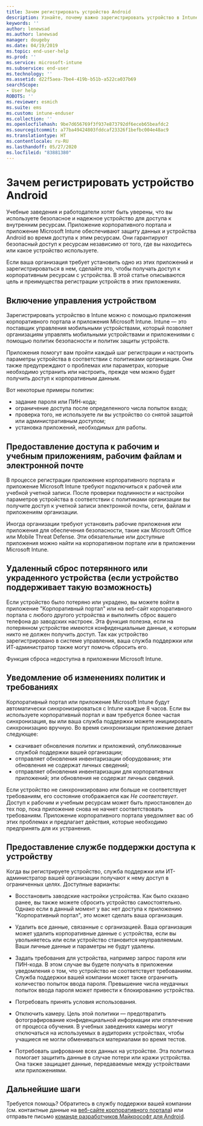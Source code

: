 ```yaml
---
title: Зачем регистрировать устройство Android
description: Узнайте, почему важно зарегистрировать устройство в Intune.
keywords: ''
author: lenewsad
ms.author: lanewsad
manager: dougeby
ms.date: 04/19/2019
ms.topic: end-user-help
ms.prod: ''
ms.service: microsoft-intune
ms.subservice: end-user
ms.technology: ''
ms.assetid: d22f5aea-7be4-419b-b51b-a522ca037b69
searchScope:
- User help
ROBOTS: ''
ms.reviewer: esmich
ms.suite: ems
ms.custom: intune-enduser
ms.collection: ''
ms.openlocfilehash: 9be7d656769f3f937e873792df6eceb65beafdc2
ms.sourcegitcommit: a77ba49424803fddcaf23326f1befbc004e48ac9
ms.translationtype: HT
ms.contentlocale: ru-RU
ms.lasthandoff: 05/27/2020
ms.locfileid: "83881380"
---
```

# <a name="why-enroll-your-android-device"></a>Зачем регистрировать устройство Android  

Учебные заведения и работодатели хотят быть уверены, что вы используете безопасное и надежное устройство для доступа к внутренним ресурсам. Приложение корпоративного портала и приложение Microsoft Intune обеспечивают защиту данных и устройства Android во время доступа к этим ресурсам. Они гарантируют безопасный доступ к ресурсам независимо от того, где вы находитесь или какое устройство используете. 

Если ваша организация требует установить одно из этих приложений и зарегистрироваться в нем, сделайте это, чтобы получать доступ к корпоративным ресурсам с устройства. В этой статье описываются цель и преимущества регистрации устройств в этих приложениях.  

## <a name="gets-your-device-managed"></a>Включение управления устройством  
 Зарегистрировать устройство в Intune можно с помощью приложения корпоративного портала и приложения Microsoft Intune.  Intune — это поставщик управления мобильными устройствами, который позволяет организациям управлять мобильными устройствами и приложениями с помощью политик безопасности и политик защиты устройств. 

Приложения помогут вам пройти каждый шаг регистрации и настроить параметры устройства в соответствии с политиками организации. Они также предупреждают о проблемах или параметрах, которые необходимо устранить или настроить, прежде чем можно будет получить доступ к корпоративным данным.  

Вот некоторые примеры политик:  
* задание пароля или ПИН-кода;
* ограничение доступа после определенного числа попыток входа;
* проверка того, не используете ли вы устройство со снятой защитой или административным доступом;
* установка приложений, необходимых для работы.  

## <a name="gives-you-access-to-work-and-school-apps-work-files-and-email"></a>Предоставление доступа к рабочим и учебным приложениям, рабочим файлам и электронной почте  
В процессе регистрации приложение корпоративного портала и приложение Microsoft Intune требуют подключиться к рабочей или учебной учетной записи.  После проверки подлинности и настройки параметров устройства в соответствии с политиками организации вы получите доступ к учетной записи электронной почты, сети, файлам и приложениям организации.  

Иногда организации требуют установить рабочие приложения или приложения для обеспечения безопасности, такие как Microsoft Office или Mobile Threat Defense. Эти обязательные или доступные приложения можно найти на корпоративном портале или в приложении Microsoft Intune.

## <a name="lets-you-remotely-reset-a-lost-or-stolen-device-if-device-supports-it"></a>Удаленный сброс потерянного или украденного устройства (если устройство поддерживает такую возможность)
Если устройство было потеряно или украдено, вы можете войти в приложение "Корпоративный портал" или на веб-сайт корпоративного портала с любого другого устройства и выполнить сброс вашего телефона до заводских настроек. Эта функция полезна, если на потерянном устройстве имеются конфиденциальные данные, к которым никто не должен получить доступ. Так как устройство зарегистрировано в системе управления, ваша служба поддержки или ИТ-администратор также могут помочь сбросить его.  

Функция сброса недоступна в приложении Microsoft Intune.  

## <a name="notifies-you-of-policy-updates-and-requirements"></a>Уведомление об изменениях политик и требованиях
Корпоративный портал или приложение Microsoft Intune будут автоматически синхронизироваться с Intune каждые 8 часов. Если вы используете корпоративный портал и вам требуется более частая синхронизация, вы или ваша служба поддержки можете инициировать синхронизацию вручную. Во время синхронизации приложение делает следующее:  

* скачивает обновления политик и приложений, опубликованные службой поддержки вашей организации;  
* отправляет обновления инвентаризации оборудования; эти обновления не содержат личных сведений;  
* отправляет обновления инвентаризации для корпоративных приложений; эти обновления не содержат личных сведений.  

Если устройство не синхронизировано или больше не соответствует требованиям, его состояние отображается как *Не соответствует*. Доступ к рабочим и учебным ресурсам может быть приостановлен до тех пор, пока приложение снова не начнет соответствовать требованиям. Приложение корпоративного портала уведомляет вас об этих проблемах и предлагает действия, которые необходимо предпринять для их устранения.  


## <a name="permits-company-support-access-to-your-device"></a>Предоставление службе поддержки доступа к устройству
Когда вы регистрируете устройство, служба поддержки или ИТ-администратор вашей организации получают к нему доступ в ограниченных целях. Доступные варианты:  

* Восстановить заводские настройки устройства. Как было сказано ранее, вы также можете сбросить устройство самостоятельно. Однако если в данный момент у вас нет доступа к приложению "Корпоративный портал", это может сделать ваша организация.  

* Удалить все данные, связанные с организацией. Ваша организация может удалить корпоративные данные с устройства, если вы увольняетесь или если устройство становится неуправляемым. Ваши личные данные и параметры не будут удалены.  

* Задать требования для устройства, например запрос пароля или ПИН-кода. В этом случае вы будете получать в приложении уведомления о том, что устройство не соответствует требованиям. Служба поддержки вашей компании может также ограничить количество попыток ввода пароля. Превышение числа неудачных попыток ввода пароля может привести к блокированию устройства.  

* Потребовать принять условия использования.  

* Отключить камеру. Цель этой политики — предотвратить фотографирование конфиденциальной информации или отвлечение от процесса обучения. В учебных заведениях камеры могут отключаться на используемых в аудиториях устройствах, чтобы учащиеся не могли обмениваться материалами во время тестов.  

* Потребовать шифрование всех данных на устройстве. Эта политика помогает защитить данные в случае потери или кражи устройства. Она также защищает данные, передаваемые между устройствами или приложениями. 

## <a name="next-steps"></a>Дальнейшие шаги  

Требуется помощь? Обратитесь в службу поддержки вашей компании (см. контактные данные на [веб-сайте корпоративного портала](https://go.microsoft.com/fwlink/?linkid=2010980)) или отправьте письмо <a href="mailto:wintunedroidfbk@microsoft.com?subject=I'm having trouble installing the Company Portal app on my Android device&body=Describe the issue you're experiencing here.">команде разработчиков Майкрософт для Android</a>.
